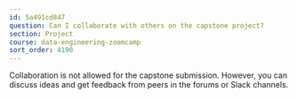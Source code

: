 ```yaml
---
id: 5a491cd847
question: Can I collaborate with others on the capstone project?
section: Project
course: data-engineering-zoomcamp
sort_order: 4190
---
```


Collaboration is not allowed for the capstone submission. However, you can discuss ideas and get feedback from peers in the forums or Slack channels.

